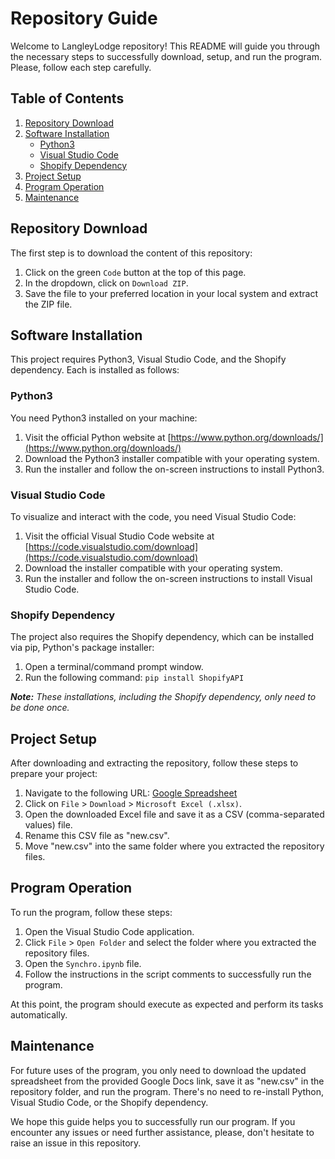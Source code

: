 # Repository Guide

Welcome to LangleyLodge repository! This README will guide you through the necessary steps to successfully download, setup, and run the program. Please, follow each step carefully.

## Table of Contents

1. [Repository Download](#Repository-Download)
2. [Software Installation](#Software-Installation)
    * [Python3](#Python3)
    * [Visual Studio Code](#Visual-Studio-Code)
    * [Shopify Dependency](#Shopify-Dependency)
3. [Project Setup](#Project-Setup)
4. [Program Operation](#Program-Operation)
5. [Maintenance](#Maintenance)

## Repository Download

The first step is to download the content of this repository:

1. Click on the green `Code` button at the top of this page.
2. In the dropdown, click on `Download ZIP`.
3. Save the file to your preferred location in your local system and extract the ZIP file.

## Software Installation

This project requires Python3, Visual Studio Code, and the Shopify dependency. Each is installed as follows:

### Python3

You need Python3 installed on your machine:

1. Visit the official Python website at [https://www.python.org/downloads/](https://www.python.org/downloads/)
2. Download the Python3 installer compatible with your operating system.
3. Run the installer and follow the on-screen instructions to install Python3.

### Visual Studio Code

To visualize and interact with the code, you need Visual Studio Code:

1. Visit the official Visual Studio Code website at [https://code.visualstudio.com/download](https://code.visualstudio.com/download)
2. Download the installer compatible with your operating system.
3. Run the installer and follow the on-screen instructions to install Visual Studio Code.

### Shopify Dependency

The project also requires the Shopify dependency, which can be installed via pip, Python's package installer:

1. Open a terminal/command prompt window.
2. Run the following command: `pip install ShopifyAPI`

_**Note:** These installations, including the Shopify dependency, only need to be done once._

## Project Setup

After downloading and extracting the repository, follow these steps to prepare your project:

1. Navigate to the following URL: [Google Spreadsheet](https://docs.google.com/spreadsheets/d/1IT0gCm4h_pYmKRQIGjpctvUrxP-3TY_Mk9fg0ONpXc4/edit#gid=0)
2. Click on `File` > `Download` > `Microsoft Excel (.xlsx)`.
3. Open the downloaded Excel file and save it as a CSV (comma-separated values) file.
4. Rename this CSV file as "new.csv".
5. Move "new.csv" into the same folder where you extracted the repository files.

## Program Operation

To run the program, follow these steps:

1. Open the Visual Studio Code application.
2. Click `File` > `Open Folder` and select the folder where you extracted the repository files.
3. Open the `Synchro.ipynb`  file.
4. Follow the instructions in the script comments to successfully run the program.

At this point, the program should execute as expected and perform its tasks automatically.

## Maintenance

For future uses of the program, you only need to download the updated spreadsheet from the provided Google Docs link, save it as "new.csv" in the repository folder, and run the program. There's no need to re-install Python, Visual Studio Code, or the Shopify dependency.

We hope this guide helps you to successfully run our program. If you encounter any issues or need further assistance, please, don't hesitate to raise an issue in this repository.
